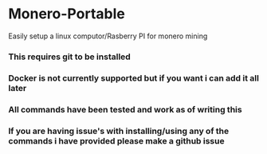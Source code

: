 # Monero-Portable
Easily setup a linux computor/Rasberry PI for monero mining

### This requires git to be installed

### Docker is not currently supported but if you want i can add it all later

### All commands have been tested and work as of writing this

### If you are having issue's with installing/using any of the commands i have provided please make a github issue
